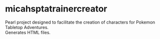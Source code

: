 micahsptatrainercreator
=======================

Pearl project designed to facilitate the creation of characters for Pokemon Tabletop Adventures.  
Generates HTML files.
